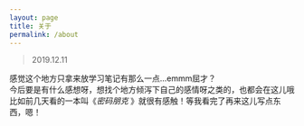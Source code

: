 ```yaml
---
layout: page
title: 关于
permalink: /about
---
```

>2019.12.11<br>

感觉这个地方只拿来放学习笔记有那么一点...emmm屈才？<br>
今后要是有什么感想呀，想找个地方倾泻下自己的感情呀之类的，也都会在这儿哦<br>
比如前几天看的一本叫《*密码朋克* 》就很有感触！等我看完了再来这儿写点东西，嗯！